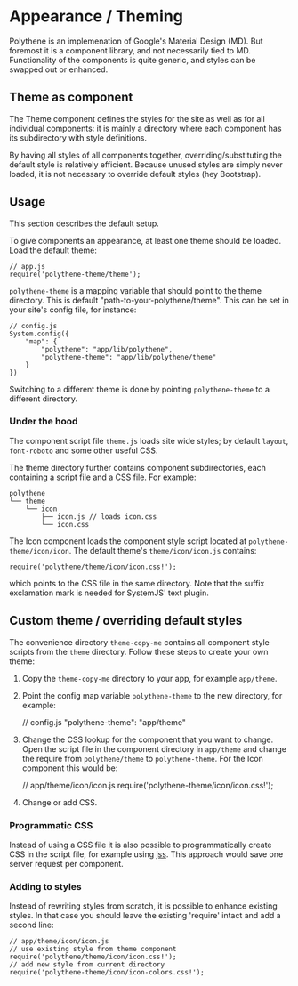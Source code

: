 # Appearance / Theming

Polythene is an implemenation of Google's Material Design (MD). But foremost it is a component library, and not necessarily tied to MD. Functionality of the components is quite generic, and styles can be swapped out or enhanced.


## Theme as component

The Theme component defines the styles for the site as well as for all individual components: it is mainly a directory where each component has its subdirectory with style definitions.

By having all styles of all components together, overriding/substituting the default style is relatively efficient. Because unused styles are simply never loaded, it is not necessary to override default styles (hey Bootstrap).



## Usage

This section describes the default setup.

To give components an appearance, at least one theme should be loaded. Load the default theme:

	// app.js
	require('polythene-theme/theme');

`polythene-theme` is a mapping variable that should point to the theme directory. This is default "path-to-your-polythene/theme". This can be set in your site's config file, for instance:

	// config.js
	System.config({
		"map": {
			"polythene": "app/lib/polythene",
			"polythene-theme": "app/lib/polythene/theme"
		}
	})

Switching to a different theme is done by pointing `polythene-theme` to a different directory.


### Under the hood

The component script file `theme.js` loads site wide styles; by default `layout`, `font-roboto` and some other useful CSS.

The theme directory further contains component subdirectories, each containing a script file and a CSS file. For example: 

	polythene
	└── theme
	    └── icon
	        ├── icon.js // loads icon.css
	        └── icon.css

The Icon component loads the component style script located at `polythene-theme/icon/icon`. The default theme's `theme/icon/icon.js` contains:

	require('polythene/theme/icon/icon.css!');

which points to the CSS file in the same directory. Note that the suffix exclamation mark is needed for SystemJS' text plugin.


## Custom theme / overriding default styles

The convenience directory `theme-copy-me` contains all component style scripts from the `theme` directory. Follow these steps to create your own theme:

1) Copy the `theme-copy-me` directory to your app, for example `app/theme`.

2) Point the config map variable `polythene-theme` to the new directory, for example:

	// config.js
	"polythene-theme": "app/theme"

3) Change the CSS lookup for the component that you want to change. Open the script file in the component directory in `app/theme` and change the require from `polythene/theme` to `polythene-theme`. For the Icon component this would be:

	// app/theme/icon/icon.js
	require('polythene-theme/icon/icon.css!');

4) Change or add CSS.


### Programmatic CSS

Instead of using a CSS file it is also possible to programmatically create CSS in the script file, for example using [jss](https://github.com/jsstyles/jss). This approach would save one server request per component.


### Adding to styles

Instead of rewriting styles from scratch, it is possible to enhance existing styles. In that case you should leave the existing 'require' intact and add a second line:

	// app/theme/icon/icon.js
	// use existing style from theme component
	require('polythene/theme/icon/icon.css!');
	// add new style from current directory
	require('polythene-theme/icon/icon-colors.css!');


